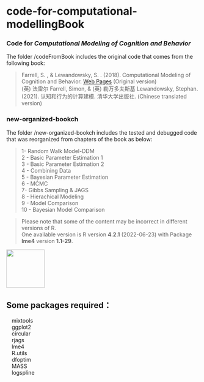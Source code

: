 # code-for-computational-modellingBook
### Code for _Computational Modeling of Cognition and Behavior_
The folder /codeFromBook includes the original code that comes from the following book:
> Farrell, S. , &  Lewandowsky, S. . (2018). Computational Modeling of Cognition and Behavior.  [Web Pages](https://psy-farrell.github.io/computational-modelling/) (Original version)    
> (英) 法雷尔 Farrell, Simon, & (英) 勒万多夫斯基 Lewandowsky, Stephan. (2021). 认知和行为的计算建模. 清华大学出版社. (Chinese translated version)  

### new-organized-bookch
The folder /new-organized-bookch includes the tested and debugged code that was reorganized from chapters of the book as below:

> 1- Random Walk Model-DDM  
> 2 - Basic Parameter Estimation 1  
> 3 - Basic Parameter Estimation 2  
> 4 - Combining Data  
> 5 - Bayesian Parameter Estimation  
> 6 - MCMC  
> 7- Gibbs Sampling & JAGS  
> 8 - Hierachical Modeling  
> 9 - Model Comparison  
> 10 - Bayesian Model Comparison  

> Please note that some of the content may be incorrect in different versions of R.   
> One available version is R version **4.2.1** (2022-06-23) with Package **lme4** version **1.1-29**.   
<img src="https://andlab-um.com/assets/images/logo/lab-logo.png" width="100" height="100">

## Some packages required：  
&emsp;mixtools  
&emsp;ggplot2  
&emsp;circular  
&emsp;rjags  
&emsp;lme4    
&emsp;R.utils  
&emsp;dfoptim  
&emsp;MASS  
&emsp;logspline  
